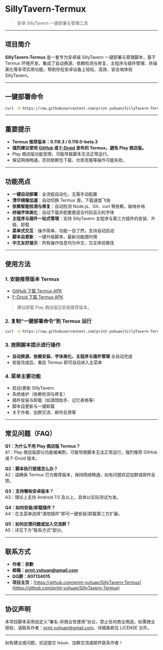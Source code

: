 # SillyTavern-Termux

> 安卓 SillyTavern 一键部署与管理工具

---

## 项目简介

**SillyTavern-Termux** 是一套专为安卓端 SillyTavern 一键部署与管理脚本，基于 Termux 环境开发，集成了自动换源、依赖检测与修复、主程序与插件管理、终端美化等多项实用功能，帮助你在安卓设备上轻松、高效、安全地体验 SillyTavern。

---

## 一键部署命令

```bash
curl -O https://raw.githubusercontent.com/print-yuhuan/SillyTavern-Termux/refs/heads/main/Install.sh && bash Install.sh
```

---

## 重要提示

- **Termux 推荐版本：0.118.3 / 0.119.0-beta.3**
- **强烈建议使用 [GitHub](https://github.com/termux/termux-app/releases) 或 [F-Droid](https://f-droid.org/en/packages/com.termux) 发布的 Termux，避免 Play 商店版。**
- Play 商店版功能受限，可能导致脚本无法正常运行。
- 保证网络畅通，否则依赖包下载、仓库克隆等操作可能失败。

---

## 功能亮点

- **一键自动部署**：全流程自动化，无需手动配置
- **清华镜像加速**：自动切换 Termux 源，下载速度飞快
- **依赖智能检测与修复**：自动检测 Node.js、Git、curl 等依赖，缺啥补啥
- **终端字体美化**：自动下载并配置更适合代码显示的字体
- **主程序与插件一站式管理**：支持 SillyTavern 主程序与第三方插件的安装、升级、卸载
- **菜单式交互**：操作简单，功能一目了然，支持自动启动
- **脚本自更新**：一键升级脚本，最新功能随时用
- **中文友好提示**：所有操作信息均为中文，交互体验极佳

---

## 使用方法

### 1. 安装推荐版本 Termux

- [GitHub 下载 Termux APK](https://github.com/termux/termux-app/releases)
- [F-Droid 下载 Termux APK](https://f-droid.org/en/packages/com.termux)

> 建议卸载 Play 商店版后安装推荐版本。

### 2. 复制“一键部署命令”到 Termux 运行

```bash
curl -O https://raw.githubusercontent.com/print-yuhuan/SillyTavern-Termux/refs/heads/main/Install.sh && bash Install.sh
```

### 3. 按照脚本提示进行操作

- **自动换源、依赖安装、字体美化、主程序与插件管理** 全自动完成
- 安装完成后，重启 Termux 即可自动进入主菜单

### 4. 菜单主要功能

- 启动/更新 SillyTavern
- 系统维护（依赖检测与修复）
- 插件安装与卸载（如酒馆助手、记忆表格等）
- 脚本自更新与一键卸载
- 关于作者、加群交流、邮件反馈等

---

## 常见问题（FAQ）

**Q1：为什么不用 Play 商店版 Termux？**  
A1：Play 商店版部分功能被阉割，可能导致脚本无法正常运行，强烈推荐 GitHub 或 F-Droid 版本。

**Q2：脚本执行报错怎么办？**  
A2：请确保 Termux 已为推荐版本，保持网络畅通，如有问题欢迎加群或邮件反馈。

**Q3：支持哪些安卓版本？**  
A3：理论上支持 Android 7.0 及以上，具体以实际测试为准。

**Q4：如何安装/卸载插件？**  
A4：在主菜单选择“酒馆插件”即可一键安装/卸载第三方扩展。

**Q5：如何反馈问题或加入交流群？**  
A5：详见下方“联系方式”部分。

---

## 联系方式

- **作者：欤歡**
- **邮箱：print.yuhuan@gmail.com**
- **QQ群：807134015**
- **项目主页**：[https://github.com/print-yuhuan/SillyTavern-Termux](https://github.com/print-yuhuan/SillyTavern-Termux)

---

## 协议声明

本项目脚本采用自定义“署名-非商业性使用”协议，禁止任何商业用途。如需商业授权，请联系作者：print.yuhuan@gmail.com。详细条款见 LICENSE 文件。

---

如有建议或问题，欢迎提交 Issue、加群交流或邮件联系作者！
